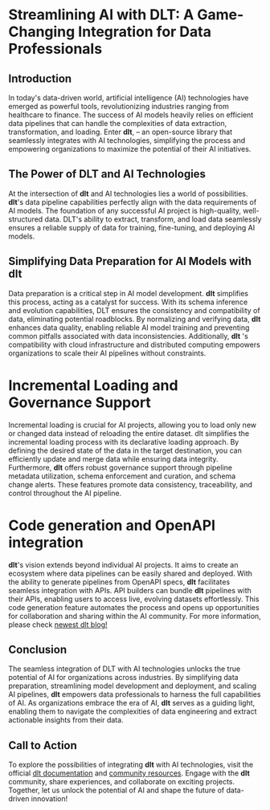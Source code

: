 # Streamlining AI with DLT: A Game-Changing Integration for Data Professionals

## Introduction
In today's data-driven world, artificial intelligence (AI) technologies have emerged as powerful tools, revolutionizing industries ranging from healthcare to finance. The success of AI models heavily relies on efficient data pipelines that can handle the complexities of data extraction, transformation, and loading. Enter **dlt**, – an open-source library that seamlessly integrates with AI technologies, simplifying the process and empowering organizations to maximize the potential of their AI initiatives.

## The Power of DLT and AI Technologies
At the intersection of **dlt** and AI technologies lies a world of possibilities. **dlt**'s data pipeline capabilities perfectly align with the data requirements of AI models. The foundation of any successful AI project is high-quality, well-structured data. DLT's ability to extract, transform, and load data seamlessly ensures a reliable supply of data for training, fine-tuning, and deploying AI models.

## Simplifying Data Preparation for AI Models with dlt
Data preparation is a critical step in AI model development. **dlt** simplifies this process, acting as a catalyst for success. With its schema inference and evolution capabilities, DLT ensures the consistency and compatibility of data, eliminating potential roadblocks. By normalizing and verifying data, **dlt** enhances data quality, enabling reliable AI model training and preventing common pitfalls associated with data inconsistencies. Additionally, **dlt** 's compatibility with cloud infrastructure and distributed computing empowers organizations to scale their AI pipelines without constraints.

# Incremental Loading and Governance Support
Incremental loading is crucial for AI projects, allowing you to load only new or changed data instead of reloading the entire dataset. dlt simplifies the incremental loading process with its declarative loading approach. By defining the desired state of the data in the target destination, you can efficiently update and merge data while ensuring data integrity. Furthermore, **dlt** offers robust governance support through pipeline metadata utilization, schema enforcement and curation, and schema change alerts. These features promote data consistency, traceability, and control throughout the AI pipeline. 

# Code generation and OpenAPI integration 
**dlt**'s vision extends beyond individual AI projects. It aims to create an ecosystem where data pipelines can be easily shared and deployed. With the ability to generate pipelines from OpenAPI specs, **dlt** facilitates seamless integration with APIs. API builders can bundle **dlt** pipelines with their APIs, enabling users to access live, evolving datasets effortlessly. This code generation feature automates the process and opens up opportunities for collaboration and sharing within the AI community. For more information, please check [newest dlt blog!](https://dlthub.com/docs/blog/open-api-spec-for-dlt-init)

## Conclusion
The seamless integration of DLT with AI technologies unlocks the true potential of AI for organizations across industries. By simplifying data preparation, streamlining model development and deployment, and scaling AI pipelines, **dlt** empowers data professionals to harness the full capabilities of AI. As organizations embrace the era of AI, **dlt** serves as a guiding light, enabling them to navigate the complexities of data engineering and extract actionable insights from their data.

## Call to Action
To explore the possibilities of integrating **dlt** with AI technologies, visit the official [dlt documentation](https://dlthub.com/) and [community resources](https://dlthub-community.slack.com/join/shared_invite/zt-1slox199h-HAE7EQoXmstkP_bTqal65g#/shared-invite/email). Engage with the **dlt** community, share experiences, and collaborate on exciting projects. Together, let us unlock the potential of AI and shape the future of data-driven innovation!

